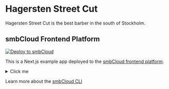 # Hagersten Street Cut

Hagersten Street Cut is the best barber in the south of Stockholm.

## smbCloud Frontend Platform

[![Deploy to smbCloud](https://github.com/smbcloudXYZ/smbcloud-cli/blob/development/deploy.svg)](https://smbcloud.xyz)

This is a Next.js example app deployed to the [smbCloud frontend platform](https://smbcloud.xyz).


<details>
  <summary>Click me</summary>

  ![Demo](./screenshots/smb.gif)

</details>


Learn more about the [smbCloud CLI](https://smbcloud.xyz)
